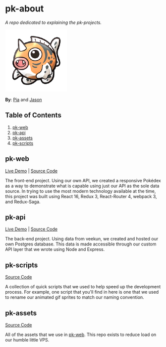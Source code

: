 # pk-about

*A repo dedicated to explaining the pk-projects.*

![Seaking Love Logo](https://raw.githubusercontent.com/SEAKING-LOVE/pk-assets/master/pokemon/misc/seaking_love_logo.png)

**By**: [Pia](https://github.com/misspia/) and [Jason](https://github.com/iFallUpHill)

## Table of Contents

1. [pk-web](#pk-web)
2. [pk-api](#pk-api)
3. [pk-assets](#pk-assets)
4. [pk-scripts](#pk-scripts)


## pk-web

[Live Demo](http://pk-web.jasonmh.me/) | [Source Code](https://github.com/SEAKING-LOVE/pk-web)

The front-end project. Using our own API, we created a responsive Pokédex as a way to demonstrate what is capable using just our API as the sole data source. In trying to use the most modern technology available at the time, this project was built using React 16, Redux 3, React-Router 4, webpack 3, and Redux-Saga. 


## pk-api

[Live Demo](http://pk-api.jasonmh.me/v1/pokemon/) | [Source Code](https://github.com/SEAKING-LOVE/pk-api)

The back-end project. Using data from veekun, we created and hosted our own Postgres database. This data is made accessible through our custom API layer that we wrote using Node and Express.

## pk-scripts

[Source Code](https://github.com/SEAKING-LOVE/pk-scripts)

A collection of quick scripts that we used to help speed up the development process. For example, one script that you'll find in here is one that we used to rename our animated gif sprites to match our naming convention. 


## pk-assets

[Source Code](https://github.com/SEAKING-LOVE/pk-assets)

All of the assets that we use in [pk-web](#pk-web). This repo exists to reduce load on our humble little VPS.
